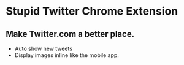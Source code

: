 # Stupid Twitter Chrome Extension

## Make Twitter.com a better place.

- Auto show new tweets 
- Display images inline like the mobile app.
